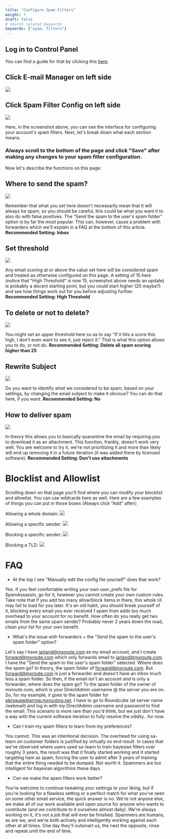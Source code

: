 ```yaml
---
title: "Configure Spam Filters"
weight: 7
draft: false
# search related keywords
keywords: ["spam, filters"]
---
```


## Log in to Control Panel
You can find a guide for that by clicking this [here](https://mxroutedocs.com/directadmin/login/).

## Click E-mail Manager on left side
![](https://mxrouteprod.b-cdn.net/tutorialimages/SpamFilters/afterlogin.png)

## Click Spam Filter Config on left side
![](https://mxrouteprod.b-cdn.net/tutorialimages/SpamFilters/filterconfig.png)

Here, in the screenshot above, you can see the interface for configuring your account's spam filters. Next, let's break down what each section means.

### Always scroll to the bottom of the page and click "Save" after making any changes to your spam filter configuration.

Now let's describe the functions on this page:

## Where to send the spam?
![](https://mxrouteprod.b-cdn.net/tutorialimages/SpamFilters/wheretosendspam.png)

Remember that what you set here doesn't necessarily mean that it will always be spam, so you should be careful, this could be what you want it to also do with false positives. The "Send the spam to the user's spam folder" option is by far the most popular. This can, however, cause a problem with forwarders which we'll explain in a FAQ at the bottom of this article. **Recommended Setting: Inbox**

## Set threshold
![](https://mxrouteprod.b-cdn.net/tutorialimages/SpamFilters/threshold.png)

Any email scoring at or above the value set here will be considered spam and treated as otherwise configured on this page. A setting of 15 here (notice that "High Threshold" is now 15, screenshot above needs an update) is probably a decent starting point, but you could start higher (20 maybe?) and see how things work out for you before adjusting further. **Recommended Setting: High Threshold**

## To delete or not to delete?
![](https://mxrouteprod.b-cdn.net/tutorialimages/SpamFilters/blockornot.png)

You might set an upper threshold here so as to say "If it hits a score this high, I don't even want to see it, just reject it." That is what this option allows you to do, or not do. **Recommended Setting: Delete all spam scoring higher than 25**

## Rewrite Subject
![](https://mxrouteprod.b-cdn.net/tutorialimages/SpamFilters/rewritesubject.png)

Do you want to identify what we considered to be spam, based on your settings, by changing the email subject to make it obvious? You can do that here, if you want. **Recommended Setting: No**

## How to deliver spam
![](https://mxrouteprod.b-cdn.net/tutorialimages/SpamFilters/howtodeliverspam.png)

In theory this allows you to basically quarantine the email by requiring you to download it as an attachment. This function, frankly, doesn't work very well. You are welcome to try it, we're not prioritizing it and more than likely will end up removing it in a future iteration (it was added there by licensed software). **Recommended Setting: Don't use attachments**

# Blocklist and Allowlist

Scrolling down on that page you'll find where you can modify your blocklist and allowlist. You can use wildcards here as well. Here are a few examples of things you can put in those boxes (Always click "Add" after):


Allowing a whole domain:
![](https://mxrouteprod.b-cdn.net/tutorialimages/SpamFilters/allowasteriskatdomain.png)

Allowing a specific sender:
![](https://mxrouteprod.b-cdn.net/tutorialimages/SpamFilters/allowsenderatdomain.png)

Blocking a specific sender:
![](https://mxrouteprod.b-cdn.net/tutorialimages/SpamFilters/blocksenderatdomain.png)

Blocking a TLD:
![](https://mxrouteprod.b-cdn.net/tutorialimages/SpamFilters/blocktld.png)

# FAQ

- At the top I see "Manually edit the config file yourself" does that work?

Yes. If you feel comfortable writing your own user_prefs file for SpamAssassin, go for it, however you cannot create your own custom rules. Take note that if you add too many allow/block items in there, this whole UI may fail to load for you later. It's an old habit, you should break yourself of it, blocking every email you ever received 1 spam from adds too much overhead to your account for no benefit. How often do you really get two emails from the same spam sender? Probably never 2 years down the road, clean your list for your own benefit.

- What's the issue with forwarders + the "Send the spam to the user's spam folder" option?

Let's say I have jarland@mxroute.com as my email account, and I create forward@mxroute.com which only forwards email to jarland@mxroute.com. I have the "Send the spam to the user's spam folder" selected. Where does the spam go? In theory, the spam folder of forward@mxroute.com. But forward@mxroute.com is just a forwarder and doesn't have an inbox much less a spam folder. So then, if the email isn't an account and is only a forwarder, where does the spam go? To the spam folder of the owner of mxroute.com, which is your DirectAdmin username @ the server you are on. So, for my example, it goes to the spam folder for ebrsquee@arrow.mxrouting.net. I have to go to Roundcube (at server name /webmail) and log in with my DirectAdmin username and password to find the email. This scenario is more rare than you'd think, but we just don't have a way with the current software iteration to fully resolve the oddity...for now.

- Can I train my spam filters to learn from my preferences?

You cannot. This was an intentional decision. The overhead for using sa-learn on customer folders is justified by virtually no end result. In cases that we've observed where users used sa-learn to train bayesian filters over roughly 3 years, the result was that it finally started working and it started targeting ham as spam, forcing the user to admit after 3 years of training that the entire thing needed to be dumped. Not worth it. Spammers are too intelligent for bayesian algorithms these days.

- Can we make the spam filters work better?

You're welcome to continue tweaking your settings to your liking, but if you're looking for a flawless setting or a perfect match for what you've seen on some other email service, the quick answer is no. We're not anyone else, we make all of our work available and open source for anyone who wants to contribute (and we contribute to it ourselves almost daily). We're always working on it, it's not a job that will ever be finished. Spammers are humans, as are we, and we're both actively and intelligently working against each other at all times. One day they'll outsmart us, the next the opposite, rinse and repeat until the end of time.
